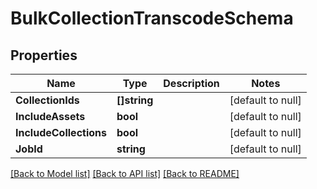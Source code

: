 # BulkCollectionTranscodeSchema

## Properties
Name | Type | Description | Notes
------------ | ------------- | ------------- | -------------
**CollectionIds** | **[]string** |  | [default to null]
**IncludeAssets** | **bool** |  | [default to null]
**IncludeCollections** | **bool** |  | [default to null]
**JobId** | **string** |  | [default to null]

[[Back to Model list]](../README.md#documentation-for-models) [[Back to API list]](../README.md#documentation-for-api-endpoints) [[Back to README]](../README.md)


